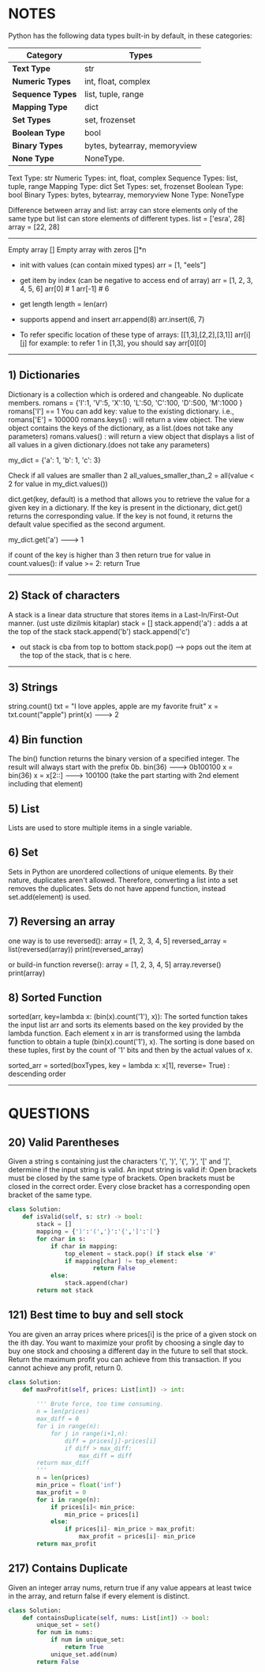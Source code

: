 # NOTES 
Python has the following data types built-in by default, in these categories:

| **Category**    | **Types**                        |
|-----------------|-----------------------------------|
| **Text Type**   | str                               |
| **Numeric Types**| int, float, complex               |
| **Sequence Types** | list, tuple, range               |
| **Mapping Type** | dict                              |
| **Set Types**   | set, frozenset                     |
| **Boolean Type**| bool                              |
| **Binary Types**| bytes, bytearray, memoryview      |
| **None Type**   | NoneType.                         |


Text Type:	str
Numeric Types:	int, float, complex
Sequence Types:	list, tuple, range
Mapping Type:	dict
Set Types:	            set, frozenset
Boolean Type:	bool
Binary Types:	bytes, bytearray, memoryview
None Type:	            NoneType

Difference between array and list: array can store elements only of the same type but list can store elements of different types.
list = ['esra', 28]
array = [22, 28]
********************************************************************************************************************************************************************


Empty array []
Empty array with zeros []*n

* init with values (can contain mixed types)
arr = [1, "eels"]

* get item by index (can be negative to access end of array)
arr = [1, 2, 3, 4, 5, 6]
arr[0]  # 1
arr[-1] # 6

* get length
length = len(arr)

* supports append and insert
arr.append(8)
arr.insert(6, 7)

* To refer specific location of these type of arrays: [[1,3],[2,2],[3,1]]
  arr[i][j]
  for example: to refer 1 in [1,3], you should say arr[0][0]
********************************************************************************************************************************************************************
## 1) Dictionaries
Dictionary is a collection which is ordered and changeable. No duplicate members.
romans = {'I':1, 'V':5, 'X':10, 'L':50, 'C':100, 'D':500, 'M':1000 }
romans['I'] == 1
You can add key: value to the existing dictionary. i.e., romans['E'] = 100000
romans.keys() : will return a view object. The view object contains the keys of the dictionary, as a list.(does not take any parameters)
romans.values() : will return a view object that displays a list of all values in a given dictionary.(does not take any parameters)


my_dict = {'a': 1, 'b': 1, 'c': 3}

Check if all values are smaller than 2
all_values_smaller_than_2 = all(value < 2 for value in my_dict.values())


dict.get(key, default) is a method that allows you to retrieve the value for a given key in a dictionary. 
If the key is present in the dictionary, dict.get() returns the corresponding value. 
If the key is not found, it returns the default value specified as the second argument.

my_dict.get('a') ---> 1

if count of the key is higher than 3 then return true
for value in count.values():
            if value >= 2:
                return True
********************************************************************************************************************************************************************

## 2) Stack of characters
A stack is a linear data structure that stores items in a Last-In/First-Out manner. (ust uste dizilmis kitaplar)
stack = []
stack.append('a') : adds a at the top of the stack
stack.append('b')
stack.append('c')
* out stack is cba from top to bottom
stack.pop() --> pops out the item at the top of the stack, that is c here.
********************************************************************************************************************************************************************

## 3) Strings

string.count()
txt = "I love apples, apple are my favorite fruit"
x = txt.count("apple")
print(x) ---> 2


## 4) Bin function

The bin() function returns the binary version of a specified integer. The result will always start with the prefix 0b.
bin(36) ---> 0b100100
x = bin(36)
x = x[2::] ---> 100100 (take the part starting with 2nd element including that element)


## 5) List
Lists are used to store multiple items in a single variable.


## 6) Set
Sets in Python are unordered collections of unique elements. 
By their nature, duplicates aren't allowed. Therefore, converting a list into a set removes the duplicates.
Sets do not have append function, instead set.add(element) is used.

## 7) Reversing an array
one way is to use reversed():
array = [1, 2, 3, 4, 5]
reversed_array = list(reversed(array))
print(reversed_array)  

or build-in function reverse():
array = [1, 2, 3, 4, 5]
array.reverse()
print(array)  

## 8) Sorted Function

sorted(arr, key=lambda x: (bin(x).count('1'), x)): 
The sorted function takes the input list arr and sorts its elements based on the key provided by the lambda function. Each element x in arr is transformed using the lambda function to obtain a tuple (bin(x).count('1'), x). The sorting is done based on these tuples, first by the count of '1' bits and then by the actual values of x.

sorted_arr = sorted(boxTypes, key = lambda x: x[1], reverse= True) : descending order 


********************************************************************************************************************************************************************

# QUESTIONS 

## 20) Valid Parentheses
Given a string s containing just the characters '(', ')', '{', '}', '[' and ']', determine if the input string is valid.
An input string is valid if:
Open brackets must be closed by the same type of brackets.
Open brackets must be closed in the correct order.
Every close bracket has a corresponding open bracket of the same type.

``` python
class Solution:
    def isValid(self, s: str) -> bool:
        stack = []
        mapping = {')':'(','}':'{',']':'['}
        for char in s:
            if char in mapping:
                top_element = stack.pop() if stack else '#'
                if mapping[char] != top_element:
                        return False  
            else:
                stack.append(char)
        return not stack
```

## 121) Best time to buy and sell stock
You are given an array prices where prices[i] is the price of a given stock on the ith day.
You want to maximize your profit by choosing a single day to buy one stock and choosing a different day in the future to sell that stock.
Return the maximum profit you can achieve from this transaction. If you cannot achieve any profit, return 0.

``` python
class Solution:
    def maxProfit(self, prices: List[int]) -> int:
        
        ''' Brute force, too time consuming.
        n = len(prices)
        max_diff = 0
        for i in range(n):
            for j in range(i+1,n):
                diff = prices[j]-prices[i]
                if diff > max_diff:
                    max_diff = diff
        return max_diff
        '''
        n = len(prices)
        min_price = float('inf')
        max_profit = 0
        for i in range(n):
            if prices[i]< min_price:
                min_price = prices[i]
            else:
                if prices[i]- min_price > max_profit:
                    max_profit = prices[i]- min_price
        return max_profit
```

## 217) Contains Duplicate
Given an integer array nums, return true if any value appears at least twice in the array, and return false if every element is distinct.

``` python
class Solution:
    def containsDuplicate(self, nums: List[int]) -> bool:
        unique_set = set()
        for num in nums:
            if num in unique_set:
                return True
            unique_set.add(num)
        return False

```



